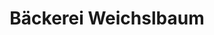 ---
title: "Bäckerei Weichslbaum"
url: /rohrendorf-bei-krems/baeckerei-weichslbaum/
shop: Bäckerei
---